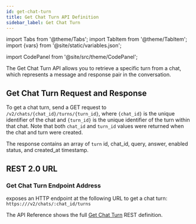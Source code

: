 ```yaml
---
id: get-chat-turn
title: Get Chat Turn API Definition
sidebar_label: Get Chat Turn
---
```


import Tabs from '@theme/Tabs';
import TabItem from '@theme/TabItem';
import {vars} from '@site/static/variables.json';

import CodePanel from '@site/src/theme/CodePanel';


The Get Chat Turn API allows you to retrieve a specific turn from a chat,
which represents a message and response pair in the conversation.

## Get Chat Turn Request and Response

To get a chat turn, send a GET request to `/v2/chats/{chat_id}/turns/{turn_id}`,
where `{chat_id}` is the unique identifier of the chat and `{turn_id}` is the
unique identifier of the turn within that chat. Note that both `chat_id` and
`turn_id` values were returned when the chat and turn were created.

The response contains an array of `turn` id, chat_id, query, answer, enabled
status, and created_at timestamp.

## REST 2.0 URL

### Get Chat Turn Endpoint Address

<Config v="names.product"/> exposes an HTTP endpoint at the following URL
to get a chat turn:
<code>https://<Config v="domains.rest.indexing"/>/v2/chats/:chat_id/turns</code>

The API Reference shows the full [Get Chat Turn](/docs/rest-api/list-chat-turns) REST definition.
